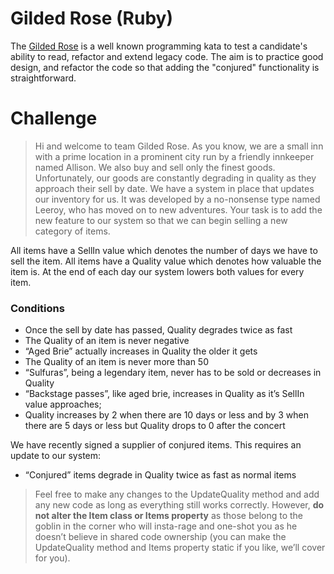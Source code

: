 # Gilded Rose (Ruby)

The [Gilded Rose](https://github.com/emilybache/GildedRose-Refactoring-Kata) is a well known programming kata to test a candidate's ability to read, refactor and extend legacy code. The aim is to practice good design, and refactor the code so that adding the "conjured" functionality is straightforward.

# Challenge
>Hi and welcome to team Gilded Rose. As you know, we are a small inn with a prime location in a prominent city run by a friendly innkeeper named Allison. We also buy and sell only the finest goods. Unfortunately, our goods are constantly degrading in quality as they approach their sell by date. We have a system in place that updates our inventory for us. It was developed by a no-nonsense type named Leeroy, who has moved on to new adventures. Your task is to add the new feature to our system so that we can begin selling a new category of items.

All items have a SellIn value which denotes the number of days we have to sell the item.
All items have a Quality value which denotes how valuable the item is.
At the end of each day our system lowers both values for every item.

### Conditions

* Once the sell by date has passed, Quality degrades twice as fast
* The Quality of an item is never negative
* “Aged Brie” actually increases in Quality the older it gets
* The Quality of an item is never more than 50
* “Sulfuras”, being a legendary item, never has to be sold or decreases in Quality
* “Backstage passes”, like aged brie, increases in Quality as it’s SellIn value approaches;
* Quality increases by 2 when there are 10 days or less and by 3 when there are 5 days or less but Quality drops to 0 after the concert

We have recently signed a supplier of conjured items. This requires an update to our system:

* “Conjured” items degrade in Quality twice as fast as normal items

>Feel free to make any changes to the UpdateQuality method and add any new code as long as everything still works correctly. However, **do not alter the Item class or Items property** as those belong to the goblin in the corner who will insta-rage and one-shot you as he doesn’t believe in shared code ownership (you can make the UpdateQuality method and Items property static if you like, we’ll cover for you).
